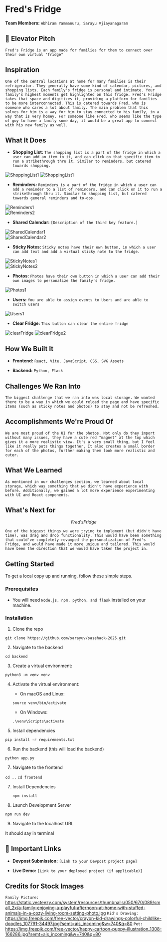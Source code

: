 <!--
EXAMPLE STRUCUTRE OF A PROJECT README. YOU DON'T NEED TO USE THIS ONE FR FR
-->

# Fred's Fridge


**Team Members:** `Abhiram Yammanuru, Sarayu Vjiayanagaram`

## 💬 Elevator Pitch

`Fred's Fridge is an app made for families for them to connect over their own virtual "fridge"`

## Inspiration


`One of the central locations at home for many families is their refrigerator. They generally have some kind of calendar, pictures, and shopping lists. Each family's fridge is personal and intimate. Your family's highest moments get highlighted on this fridge. Fred's Fridge takes that space and digitizes it, providing a platform for families to be more interconnected. This is catered towards Fred, who is someone who cares a lot about family. The main problem that this solves for him is a way for him to stay connected to his family, in a way that is very homey. For someone like Fred, who seems like the type of guy to have a family some day, it would be a great app to connect with his new family as well. `

## What It Does


- **Shopping List:** `The shopping list is a part of the fridge in which a user can add an item to it, and can click on that specific item to run a strikethrough thru it. Similar to reminders, but catered towards shopping.`

![ShoppingList1](sasehack-screenshots/shoppinglist.png "Shopping List")
![ShoppingList1](sasehack-screenshots/shoppinglist2.png "Shopping List on Fridge")

- **Reminders:** `Reminders is a part of the fridge in which a user can add a reminder to a list of reminders, and can click on it to run a strikethrough thru it. Similar to shopping list, but catered towards general reminders and to-dos.`

![Reminders1](sasehack-screenshots/reminders1.png "Reminders")  
![Reminders2](sasehack-screenshots/reminders2.png "Adding reminder")  

- **Shared Calendar:** `[Description of the third key feature.]`

![SharedCalendar1](sasehack-screenshots/calendar1.png "Calendar view")  
![SharedCalendar2](sasehack-screenshots/calendar2.png "Adding event")  

- **Sticky Notes:** `Sticky notes have their own button, in which a user can add text and add a virtual sticky note to the fridge.`

![StickyNotes1](sasehack-screenshots/stickynotes1.png "Adding a sticky")  
![StickyNotes2](sasehack-screenshots/stickynotes2.png "Stickies on the fridge" )

- **Photos:** `Photos have their own button in which a user can add their own images to personalize the family's fridge.`

![Photos1](sasehack-screenshots/photos.png "Adding a photo")  

- **Users:** `You are able to assign events to Users and are able to switch users`

![Users1](sasehack-screenshots/users.png "Changing users")  

- **Clear Fridge:** `This button can clear the entire fridge`

![clearFridge](sasehack-screenshots/clearfridge.png "Clearing Fridge")
![clearFridge2](sasehack-screenshots/clearfridge2.png "Emphasizing the fully cleared fridge")


## How We Built It


- **Frontend:** `React, Vite, JavaScript, CSS, SVG Assets`

- **Backend:** `Python, Flask`


## Challenges We Ran Into


`The biggest challenge that we ran into was local storage. We wanted there to be a way in which we could reload the page and have specific items (such as sticky notes and photos) to stay and not be refreshed.`

## Accomplishments We're Proud Of


`We are most proud of the UI for the photos. Not only do they import without many issues, they have a cute red "magnet" at the top which gives it a more realistic view. It's a very small thing, but I feel like it really puts things together. It also creates a small border for each of the photos, further making them look more realistic and cuter.`

## What We Learned


`As mentioned in our challenges section, we learned about local storage, which was something that we didn't have experience with before. Additionally, we gained a lot more experience experimenting with UI and React components.`

## What's Next for

$$
Fred's Fridge
$$


`One of the biggest things we were trying to implement (but didn't have time), was drag and drop functionality. This would have been something that could've completely revamped the personalization of Fred's Fridge, and would have made it more unique and tailored. This would have been the direction that we would have taken the project in.`

## Getting Started


To get a local copy up and running, follow these simple steps.

### Prerequisites

- You will need `Node.js, npm, python, and flask` installed on your machine.

### Installation

1. Clone the repo

`git clone https://github.com/sarayuv/sasehack-2025.git`

2. Navigate to the backend

`cd backend`

3. Create a virtual environment:
   
`python3 -m venv venv`

4. Activate the virtual environment:
   - On macOS and Linux:
     
    `source venv/bin/activate`
     
   - On Windows:
     
    `.\venv\Scripts\activate`

5. Install dependencies

`pip install -r requirements.txt`

6. Run the backend (this will load the backend)

`python app.py` 

7. Navigate to the frontend

`cd ..`
`cd frontend`

7. Install Dependencies
   
   `npm install`

8. Launch Development Server

`npm run dev`

9. Navigate to the localhost URL

It should say in terminal
   


## 🔗 Important Links

- **Devpost Submission:** `[Link to your Devpost project page]`

- **Live Demo:** `[Link to your deployed project (if applicable)]`


## Credits for Stock Images
`Family Picture:` https://static.vecteezy.com/system/resources/thumbnails/050/670/089/small_2x/a-family-enjoying-a-playful-afternoon-at-home-with-stuffed-animals-in-a-cozy-living-room-setting-photo.jpg
`Kid's Drawing:` https://img.freepik.com/free-vector/crayon-kid-drawings-colorful-childlike-doodles_107791-34497.jpg?semt=ais_incoming&w=740&q=80
`Pet:` https://img.freepik.com/free-vector/happy-cartoon-puppy-illustration_1308-166286.jpg?semt=ais_incoming&w=740&q=80